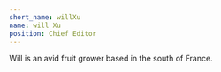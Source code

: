 ```yaml
---
short_name: willXu
name: will Xu
position: Chief Editor
---
```

Will is an avid fruit grower based in the south of France.
